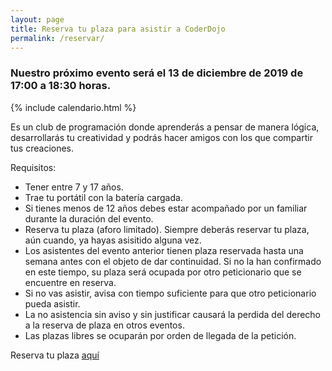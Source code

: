 ```yaml
---
layout: page
title: Reserva tu plaza para asistir a CoderDojo
permalink: /reservar/
---
```


### Nuestro próximo evento será el 13 de diciembre de 2019 de 17:00 a 18:30 horas.

{% include calendario.html %}
  
  Es un club de programación donde aprenderás a pensar de manera lógica, desarrollarás tu creatividad y podrás hacer amigos con los que compartir tus creaciones.

Requisitos: 

  * Tener entre 7 y 17 años.
  * Trae tu portátil con la batería cargada.
  * Si tienes menos de 12 años debes estar acompañado por un familiar durante la duración del evento.
  * Reserva tu plaza (aforo limitado). Siempre deberás reservar tu plaza, aún cuando, ya hayas asisitido alguna vez.
  * Los asistentes del evento anterior tienen plaza reservada hasta una semana antes con el objeto de dar continuidad. Si no la han confirmado en este tiempo, su plaza será ocupada por otro peticionario que se encuentre en reserva.
  * Si no vas asistir, avisa con tiempo suficiente para que otro peticionario pueda asistir.
  * La no asistencia sin aviso y sin justificar causará la perdida del derecho a la reserva de plaza en otros eventos.
  * Las plazas libres se ocuparán por orden de llegada de la petición.



 Reserva tu plaza [aquí](https://zen.coderdojo.com/dojos/es/san-jose-de-la-rinconada/la-rinconada-sevilla)

 
